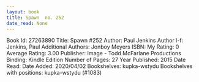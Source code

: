 ```yaml
---
layout: book
title: Spawn  no. 252
date_read: None
---
```


Book Id: 27263890
Title: Spawn #252
Author: Paul Jenkins
Author l-f: Jenkins, Paul
Additional Authors: Jonboy Meyers
ISBN: 
My Rating: 0
Average Rating: 3.00
Publisher: Image - Todd McFarlane Productions
Binding: Kindle Edition
Number of Pages: 27
Year Published: 2015
Date Read: 
Date Added: 2020/04/02
Bookshelves: kupka-wstydu
Bookshelves with positions: kupka-wstydu (#1083)

